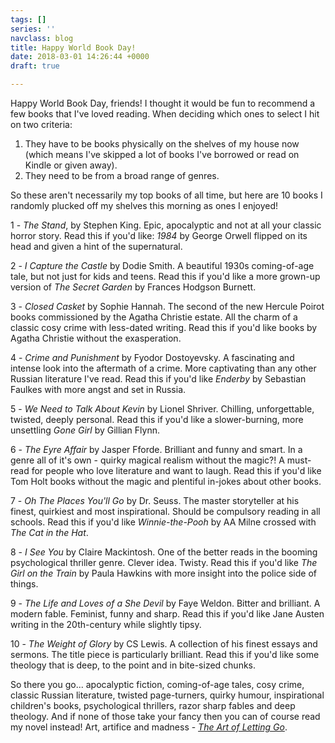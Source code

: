 ```yaml
---
tags: []
series: ''
navclass: blog
title: Happy World Book Day!
date: 2018-03-01 14:26:44 +0000
draft: true

---
```

Happy World Book Day, friends! I thought it would be fun to recommend a few books that I've loved reading. When deciding which ones to select I hit on two criteria:

1. They have to be books physically on the shelves of my house now (which means I've skipped a lot of books I've borrowed or read on Kindle or given away).
2. They need to be from a broad range of genres.

So these aren't necessarily my top books of all time, but here are 10 books I randomly plucked off my shelves this morning as ones I enjoyed!

1 - _The Stand_, by Stephen King. Epic, apocalyptic and not at all your classic horror story. Read this if you'd like: _1984_ by George Orwell flipped on its head and given a hint of the supernatural.

2 - _I Capture the Castle_ by Dodie Smith. A beautiful 1930s coming-of-age tale, but not just for kids and teens. Read this if you'd like a more grown-up version of _The Secret Garden_ by Frances Hodgson Burnett.

3 - _Closed Casket_ by Sophie Hannah. The second of the new Hercule Poirot books commissioned by the Agatha Christie estate. All the charm of a classic cosy crime with less-dated writing. Read this if you'd like books by Agatha Christie without the exasperation.

4 - _Crime and Punishment_  by Fyodor Dostoyevsky. A fascinating and intense look into the aftermath of a crime. More captivating than any other Russian literature I've read. Read this if you'd like _Enderby_ by Sebastian Faulkes with more angst and set in Russia.

5 - _We Need to Talk About Kevin_ by Lionel Shriver. Chilling, unforgettable, twisted, deeply personal. Read this if you'd like a slower-burning, more unsettling _Gone Girl_ by Gillian Flynn.

6 - _The Eyre Affair_ by Jasper Fforde. Brilliant and funny and smart. In a genre all of it's own - quirky magical realism without the magic?! A must-read for people who love literature and want to laugh. Read this if you'd like Tom Holt books without the magic and plentiful in-jokes about other books.

7 - _Oh The Places You'll Go_ by Dr. Seuss. The master storyteller at his finest, quirkiest and most inspirational. Should be compulsory reading in all schools. Read this if you'd like _Winnie-the-Pooh_ by AA Milne crossed with _The Cat in the Hat_.

8 - _I See You_ by Claire Mackintosh. One of the better reads in the booming psychological thriller genre. Clever idea. Twisty. Read this if you'd like _The Girl on the Train_ by Paula Hawkins with more insight into the police side of things.

9 - _The Life and Loves of a She Devil_ by Faye Weldon. Bitter and brilliant. A modern fable. Feminist, funny and sharp. Read this if you'd like Jane Austen writing in the 20th-century while slightly tipsy.

10 - _The Weight of Glory_ by CS Lewis. A collection of his finest essays and sermons. The title piece is particularly brilliant. Read this if you'd like some theology that is deep, to the point and in bite-sized chunks.

So there you go... apocalyptic fiction, coming-of-age tales, cosy crime, classic Russian literature, twisted page-turners, quirky humour, inspirational children's books, psychological thrillers, razor sharp fables and deep theology. And if none of those take your fancy then you can of course read my novel instead! Art, artifice and madness - [_The Art of Letting Go_](https://www.amazon.co.uk/Art-Letting-Go-Chloe-Banks-ebook/dp/B00LZRKK9S/ref=sr_1_3?ie=UTF8&qid=1519917375&sr=8-3&keywords=the+art+of+letting+go&dpID=41-ZkbL9xbL&preST=_SY445_QL70_&dpSrc=srch).